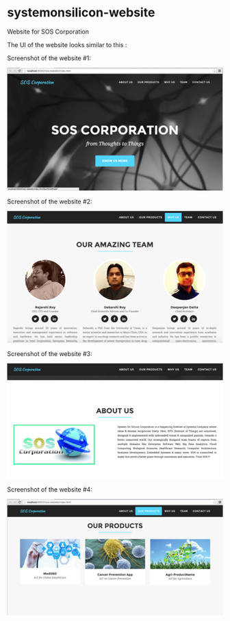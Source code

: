 # systemonsilicon-website

Website for SOS Corporation 

The UI of the website looks similar to this :

Screenshot of the website #1:

![ScreenShot](/screenshots/sos11.png)

Screenshot of the website #2:

![ScreenShot](/screenshots/sos2.png)

Screenshot of the website #3:

![ScreenShot](/screenshots/sos3.png)

Screenshot of the website #4:

![ScreenShot](/screenshots/sos4.png)